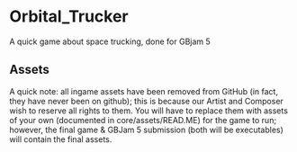 # Orbital_Trucker
A quick game about space trucking, done for GBjam 5

## Assets
A quick note: all ingame assets have been removed from GitHub (in fact, they have never been on github); this is because our Artist and Composer wish to reserve all rights to them. You will have to replace them with assets of your own (documented in core/assets/READ.ME) for the game to run; however, the final game & GBJam 5 submission (both will be executables) will contain the final assets.
